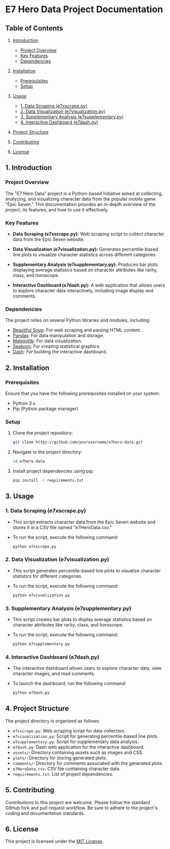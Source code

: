 # E7 Hero Data Project Documentation

## Table of Contents

1. [Introduction](#introduction)
   - [Project Overview](#project-overview)
   - [Key Features](#key-features)
   - [Dependencies](#dependencies)

2. [Installation](#installation)
   - [Prerequisites](#prerequisites)
   - [Setup](#setup)

3. [Usage](#usage)
   - [1. Data Scraping (e7xscrape.py)](#1-data-scraping-e7xscrapepy)
   - [2. Data Visualization (e7visualization.py)](#2-data-visualization-e7visualizationpy)
   - [3. Supplementary Analysis (e7supplementary.py)](#3-supplementary-analysis-e7supplementarypy)
   - [4. Interactive Dashboard (e7dash.py)](#4-interactive-dashboard-e7dashpy)

4. [Project Structure](#project-structure)

5. [Contributing](#contributing)

6. [License](#license)

## 1. Introduction <a name="introduction"></a>

### Project Overview <a name="project-overview"></a>

The "E7 Hero Data" project is a Python-based initiative aimed at collecting, analyzing, and visualizing character data from the popular mobile game "Epic Seven." This documentation provides an in-depth overview of the project, its features, and how to use it effectively.

### Key Features <a name="key-features"></a>

- **Data Scraping (e7xscrape.py):** Web scraping script to collect character data from the Epic Seven website.

- **Data Visualization (e7visualization.py):** Generates percentile-based line plots to visualize character statistics across different categories.

- **Supplementary Analysis (e7supplementary.py):** Produces bar plots displaying average statistics based on character attributes like rarity, class, and horoscope.

- **Interactive Dashboard (e7dash.py):** A web application that allows users to explore character data interactively, including image display and comments.

### Dependencies <a name="dependencies"></a>

The project relies on several Python libraries and modules, including:

- [Beautiful Soup](https://www.crummy.com/software/BeautifulSoup/): For web scraping and parsing HTML content.
- [Pandas](https://pandas.pydata.org/): For data manipulation and storage.
- [Matplotlib](https://matplotlib.org/): For data visualization.
- [Seaborn](https://seaborn.pydata.org/): For creating statistical graphics.
- [Dash](https://dash.plotly.com/): For building the interactive dashboard.

## 2. Installation <a name="installation"></a>

### Prerequisites <a name="prerequisites"></a>

Ensure that you have the following prerequisites installed on your system:

- Python 3.x
- Pip (Python package manager)

### Setup <a name="setup"></a>

1. Clone the project repository:
   ```bash
   git clone https://github.com/yourusername/e7hero-data.git
   ```

2. Navigate to the project directory:
   ```bash
   cd e7hero-data
   ```

3. Install project dependencies using pip:
   ```bash
   pip install -r requirements.txt
   ```

## 3. Usage <a name="usage"></a>

### 1. Data Scraping (e7xscrape.py) <a name="1-data-scraping-e7xscrapepy"></a>

- This script extracts character data from the Epic Seven website and stores it in a CSV file named "e7HeroData.csv."

- To run the script, execute the following command:
  ```bash
  python e7xscrape.py
  ```

### 2. Data Visualization (e7visualization.py) <a name="2-data-visualization-e7visualizationpy"></a>

- This script generates percentile-based line plots to visualize character statistics for different categories.

- To run the script, execute the following command:
  ```bash
  python e7visualization.py
  ```

### 3. Supplementary Analysis (e7supplementary.py) <a name="3-supplementary-analysis-e7supplementarypy"></a>

- This script creates bar plots to display average statistics based on character attributes like rarity, class, and horoscope.

- To run the script, execute the following command:
  ```bash
  python e7supplementary.py
  ```

### 4. Interactive Dashboard (e7dash.py) <a name="4-interactive-dashboard-e7dashpy"></a>

- The interactive dashboard allows users to explore character data, view character images, and read comments.

- To launch the dashboard, run the following command:
  ```bash
  python e7dash.py
  ```

## 4. Project Structure <a name="project-structure"></a>

The project directory is organized as follows:

- `e7xscrape.py`: Web scraping script for data collection.
- `e7visualization.py`: Script for generating percentile-based line plots.
- `e7supplementary.py`: Script for supplementary data analysis.
- `e7dash.py`: Dash web application for the interactive dashboard.
- `assets/`: Directory containing assets such as images and CSS.
- `plots/`: Directory for storing generated plots.
- `comments/`: Directory for comments associated with the generated plots.
- `e7HeroData.csv`: CSV file containing character data.
- `requirements.txt`: List of project dependencies.

## 5. Contributing <a name="contributing"></a>

Contributions to this project are welcome. Please follow the standard GitHub fork and pull request workflow. Be sure to adhere to the project's coding and documentation standards.

## 6. License <a name="license"></a>

This project is licensed under the [MIT License](LICENSE).
